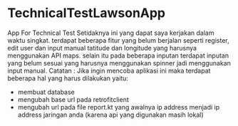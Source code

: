 # TechnicalTestLawsonApp
App For Technical Test
Setidaknya ini yang dapat saya kerjakan dalam waktu singkat. terdapat beberapa fitur yang belum berjalan seperti register, edit user dan input manual tatitude dan longitude yang harusnya menggunakan API maps. selain itu pada beberapa inputan terdapat inputan yang belum sesuai yang harusnya menggunakan spinner jadi menggunakan input manual.
Catatan :
Jika ingin mencoba aplikasi ini maka terdapat beberapa hal yang harus dilakukan yaitu:
- membuat database
- mengubah base url pada retrofitclient
- mengubah url pada file report.kt yang awalnya ip address menjadi ip address jaringan anda (karena api yang digunakan masih lokal)
